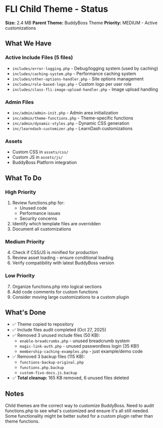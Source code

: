 # FLI Child Theme - Status

**Size:** 2.4 MB
**Parent Theme:** BuddyBoss Theme
**Priority:** MEDIUM - Active customizations

## What We Have

### Active Include Files (5 files)
- `includes/error-logging.php` - Debug/logging system (used by caching)
- `includes/caching-system.php` - Performance caching system
- `includes/other-options-handler.php` - Site options management
- `includes/role-based-logo.php` - Custom logo per user role
- `includes/class-fli-image-upload-handler.php` - Image upload handling

### Admin Files
- `inc/admin/admin-init.php` - Admin area initialization
- `inc/admin/theme-functions.php` - Theme-specific functions
- `inc/admin/dynamic-styles.php` - Dynamic CSS generation
- `inc/learndash-customizer.php` - LearnDash customizations

### Assets
- Custom CSS in `assets/css/`
- Custom JS in `assets/js/`
- BuddyBoss Platform integration

## What To Do

### High Priority
1. Review functions.php for:
   - Unused code
   - Performance issues
   - Security concerns
2. Identify which template files are overridden
3. Document all customizations

### Medium Priority
4. Check if CSS/JS is minified for production
5. Review asset loading - ensure conditional loading
6. Verify compatibility with latest BuddyBoss version

### Low Priority
7. Organize functions.php into logical sections
8. Add code comments for custom functions
9. Consider moving large customizations to a custom plugin

## What's Done

- ✅ Theme copied to repository
- ✅ Include files audit completed (Oct 27, 2025)
- ✅ Removed 3 unused include files (50 KB):
  - `enable-breadcrumbs.php` - unused breadcrumb system
  - `magic-link-auth.php` - unused passwordless login (35 KB!)
  - `membership-caching-examples.php` - just example/demo code
- ✅ Removed 3 backup files (115 KB):
  - `functions-backup-original.php`
  - `functions.php.backup`
  - `custom-fivo-docs.js.backup`
- ✅ **Total cleanup:** 165 KB removed, 6 unused files deleted

## Notes

Child themes are the correct way to customize BuddyBoss. Need to audit functions.php to see what's customized and ensure it's all still needed. Some functionality might be better suited for a custom plugin rather than theme functions.
